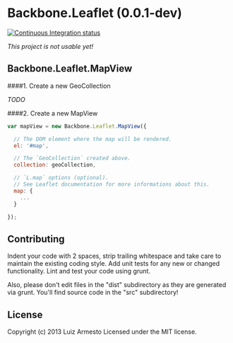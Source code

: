 # Backbone.Leaflet (0.0.1-dev)

[![Continuous Integration status](https://secure.travis-ci.org/LuizArmesto/backbone.leaflet.png)](http://travis-ci.org/LuizArmesto/backbone.leaflet)

*This project is not usable yet!*

## Backbone.Leaflet.MapView

####1. Create a new GeoCollection

*TODO*

####2. Create a new MapView

```javascript
var mapView = new Backbone.Leaflet.MapView({

  // The DOM element where the map will be rendered.
  el: '#map',

  // The `GeoCollection` created above.
  collection: geoCollection,

  // `L.map` options (optional).
  // See Leaflet documentation for more informations about this.
  map: {
    ...
  }

});
```

## Contributing
Indent your code with 2 spaces, strip trailing whitespace and take care to maintain the existing coding style. Add unit tests for any new or changed functionality. Lint and test your code using grunt.

Also, please don't edit files in the "dist" subdirectory as they are generated via grunt. You'll find source code in the "src" subdirectory!

## License
Copyright (c) 2013 Luiz Armesto Licensed under the MIT license.
